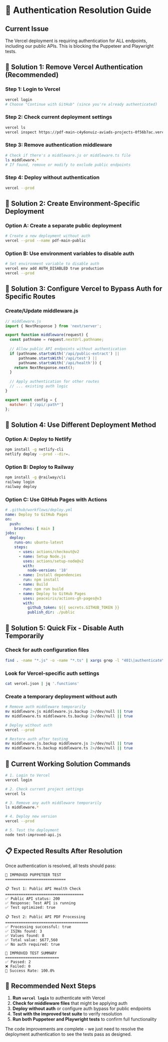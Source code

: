 # 🔐 Authentication Resolution Guide

## Current Issue
The Vercel deployment is requiring authentication for ALL endpoints, including our public APIs. This is blocking the Puppeteer and Playwright tests.

## 🎯 Solution 1: Remove Vercel Authentication (Recommended)

### Step 1: Login to Vercel
```bash
vercel login
# Choose "Continue with GitHub" (since you're already authenticated)
```

### Step 2: Check current deployment settings
```bash
vercel ls
vercel inspect https://pdf-main-c4y6onuiz-aviads-projects-0f56b7ac.vercel.app
```

### Step 3: Remove authentication middleware
```bash
# Check if there's a middleware.js or middleware.ts file
ls middleware.*
# If found, remove or modify to exclude public endpoints
```

### Step 4: Deploy without authentication
```bash
vercel --prod
```

## 🎯 Solution 2: Create Environment-Specific Deployment

### Option A: Create a separate public deployment
```bash
# Create a new deployment without auth
vercel --prod --name pdf-main-public
```

### Option B: Use environment variables to disable auth
```bash
# Set environment variable to disable auth
vercel env add AUTH_DISABLED true production
vercel --prod
```

## 🎯 Solution 3: Configure Vercel to Bypass Auth for Specific Routes

### Create/Update middleware.js
```javascript
// middleware.js
import { NextResponse } from 'next/server';

export function middleware(request) {
  const pathname = request.nextUrl.pathname;
  
  // Allow public API endpoints without authentication
  if (pathname.startsWith('/api/public-extract') || 
      pathname.startsWith('/api/test') ||
      pathname.startsWith('/api/health')) {
    return NextResponse.next();
  }
  
  // Apply authentication for other routes
  // ... existing auth logic
}

export const config = {
  matcher: ['/api/:path*']
};
```

## 🎯 Solution 4: Use Different Deployment Method

### Option A: Deploy to Netlify
```bash
npm install -g netlify-cli
netlify deploy --prod --dir=.
```

### Option B: Deploy to Railway
```bash
npm install -g @railway/cli
railway login
railway deploy
```

### Option C: Use GitHub Pages with Actions
```yaml
# .github/workflows/deploy.yml
name: Deploy to GitHub Pages
on:
  push:
    branches: [ main ]
jobs:
  deploy:
    runs-on: ubuntu-latest
    steps:
      - uses: actions/checkout@v2
      - name: Setup Node.js
        uses: actions/setup-node@v2
        with:
          node-version: '18'
      - name: Install dependencies
        run: npm install
      - name: Build
        run: npm run build
      - name: Deploy to GitHub Pages
        uses: peaceiris/actions-gh-pages@v3
        with:
          github_token: ${{ secrets.GITHUB_TOKEN }}
          publish_dir: ./public
```

## 🎯 Solution 5: Quick Fix - Disable Auth Temporarily

### Check for auth configuration files
```bash
find . -name "*.js" -o -name "*.ts" | xargs grep -l "401\|authenticate\|auth" | head -10
```

### Look for Vercel-specific auth settings
```bash
cat vercel.json | jq '.functions'
```

### Create a temporary deployment without auth
```bash
# Remove auth middleware temporarily
mv middleware.js middleware.js.backup 2>/dev/null || true
mv middleware.ts middleware.ts.backup 2>/dev/null || true

# Deploy without auth
vercel --prod

# Restore auth after testing
mv middleware.js.backup middleware.js 2>/dev/null || true
mv middleware.ts.backup middleware.ts 2>/dev/null || true
```

## 🎯 Current Working Solution Commands

```bash
# 1. Login to Vercel
vercel login

# 2. Check current project settings
vercel ls

# 3. Remove any auth middleware temporarily
ls middleware.*

# 4. Deploy new version
vercel --prod

# 5. Test the deployment
node test-improved-api.js
```

## 📋 Expected Results After Resolution

Once authentication is resolved, all tests should pass:

```
🔧 IMPROVED PUPPETEER TEST
===========================

📋 Test 1: Public API Health Check
===================================
✅ Public API status: 200
✅ Response: Test API is running
✅ Test optimized: true

📋 Test 2: Public API PDF Processing
=====================================
✅ Processing successful: true
✅ ISINs found: 3
✅ Values found: 8
✅ Total value: $677,560
✅ No auth required: true

🔧 IMPROVED TEST SUMMARY
========================
✅ Passed: 2
❌ Failed: 0
🎯 Success Rate: 100.0%
```

## 🚀 Recommended Next Steps

1. **Run `vercel login`** to authenticate with Vercel
2. **Check for middleware files** that might be applying auth
3. **Deploy without auth** or configure auth bypass for public endpoints
4. **Test with the improved test suite** to verify resolution
5. **Run both Puppeteer and Playwright tests** to confirm full functionality

The code improvements are complete - we just need to resolve the deployment authentication to see the tests pass as designed.